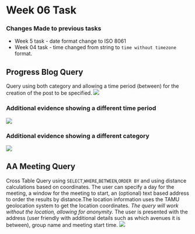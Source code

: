 # Week 06 Task

### Changes Made to previous tasks
- Week 5 task - date format change to ISO 8061
- Week 04 task - time changed from string to ```time without timezone``` format.

## Progress Blog Query
Query using both category and allowing a time period (between) for the creation of the post to be specified.
![](https://github.com/neil-oliver/data-structures/blob/master/week06/images/Progress-blog-query-evidence-1.png)
### Additional evidence showing a different time period
![](https://github.com/neil-oliver/data-structures/blob/master/week06/images/Progress-blog-query-evidence-2.png)
### Additional evidence showing a different category
![](https://github.com/neil-oliver/data-structures/blob/master/week06/images/Progress-blog-query-evidence-3.png)

## AA Meeting Query
Cross Table Query using ```SELECT```,```WHERE```,```BETWEEN```,```ORDER BY``` and using distance calculations based on coordinates. The user can specify a day for the meeting, a window for the meeting to start, an (optional) text based address to order the results by distance.The location information uses the TAMU geolocation system to get the location coordinates.
*The query will work without the location, allowing for anonymity.*
The user is presented with the address (user friendly with additional details such as which avenues it is between), group name and meeting start time.
![](https://github.com/neil-oliver/data-structures/blob/master/week06/images/AA-meeting-query-evidence.png)
